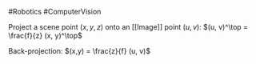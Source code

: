 #Robotics #ComputerVision 

Project a scene point ($x,y,z$) onto an [[Image]] point $(u,v)$:
$(u, v)^\top = \frac{f}{z} (x, y)^\top$ 

Back-projection:
$(x,y) = \frac{z}{f} (u, v)$ 